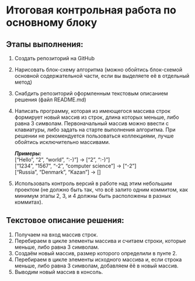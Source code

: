 # Итоговая контрольная работа по основному блоку

## Этапы выполнения:
1. Создать репозиторий на GitHub
2. Нарисовать блок-схему алгоритма (можно обойтись блок-схемой основной содержательной части, если вы выделяете её в отдельный метод)
3. Снабдить репозиторий оформленным текстовым описанием решения (файл README.md)
4. Написать программу, которая из имеющегося массива строк формирует новый массив из строк, длина которых меньше, либо равна 3 символам. Первоначальный массив можно ввести с клавиатуры, либо задать на старте выполнения алгоритма. При решении не рекомендуется пользоваться коллекциями, лучше обойтись исключительно массивами.

    ***Примеры:***  
    [“Hello”, “2”, “world”, “:-)”] → [“2”, “:-)”]  
    [“1234”, “1567”, “-2”, “computer science”] → [“-2”]  
    [“Russia”, “Denmark”, “Kazan”] → []  

5. Использовать контроль версий в работе над этим небольшим проектом (не должно быть так, что всё залито одним коммитом, как минимум этапы 2, 3, и 4 должны быть расположены в разных коммитах).

## Текстовое описание решения:
1. Получаем на вход массив строк.
2. Перебираем в цикле элементы массива и считаем строки, которые меньше, либо равна 3 символам.
3. Создаём новый массив, размер которого определили в пунте 2.
4. Перебираем в цикле элементы исходного массива и, если строка меньше, либо равна 3 символам, добавляем ёё в новый массив.
5. Выводим новый массив в консоль.
